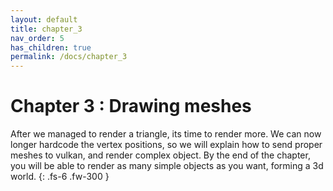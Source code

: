 ```yaml
---
layout: default
title: chapter_3
nav_order: 5
has_children: true
permalink: /docs/chapter_3
---
```


# Chapter 3 : Drawing meshes

After we managed to render a triangle, its time to render more.
We can now longer hardcode the vertex positions, so we will explain how to send proper meshes to vulkan, and render complex object.
By the end of the chapter, you will be able to render as many simple objects as you want, forming a 3d world.
{: .fs-6 .fw-300 }
